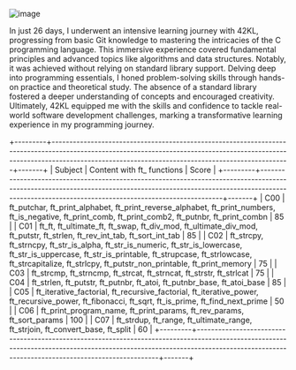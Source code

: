 ![image](https://github.com/winniehhy/piscine_42/assets/155449474/042de34f-2e12-46de-8b66-78b31f7ef148)

In just 26 days, I underwent an intensive learning journey with 42KL, progressing from basic Git knowledge to mastering the intricacies of the C programming language. 
This immersive experience covered fundamental principles and advanced topics like algorithms and data structures. Notably, it was achieved without relying on standard library support. Delving deep into programming essentials, 
I honed problem-solving skills through hands-on practice and theoretical study. The absence of a standard library fostered a deeper understanding of concepts and encouraged creativity.
Ultimately, 42KL equipped me with the skills and confidence to tackle real-world software development challenges, marking a transformative learning experience in my programming journey.


+---------+-------------------------------------------------------------------------------------------------------------------------------------------------------------------------------------------------------------------------------+-------+
| Subject | Content with ft_ functions                                                                                                                                                                                                    | Score |
+---------+-------------------------------------------------------------------------------------------------------------------------------------------------------------------------------------------------------------------------------+-------+
| C00     | ft_putchar, ft_print_alphabet, ft_print_reverse_alphabet, ft_print_numbers, ft_is_negative, ft_print_comb, ft_print_comb2, ft_putnbr, ft_print_combn                                                                          | 85    |
| C01     | ft_ft, ft_ultimate_ft, ft_swap, ft_div_mod, ft_ultimate_div_mod, ft_putstr, ft_strlen, ft_rev_int_tab, ft_sort_int_tab                                                                                                        | 85    |
| C02     | ft_strcpy, ft_strncpy, ft_str_is_alpha, ft_str_is_numeric, ft_str_is_lowercase, ft_str_is_uppercase, ft_str_is_printable, ft_strupcase, ft_strlowcase, ft_strcapitalize, ft_strlcpy, ft_putstr_non_printable, ft_print_memory | 75    |
| C03     | ft_strcmp, ft_strncmp, ft_strcat, ft_strncat, ft_strstr, ft_strlcat                                                                                                                                                           | 75    |
| C04     | ft_strlen, ft_putstr, ft_putnbr, ft_atoi, ft_putnbr_base, ft_atoi_base                                                                                                                                                        | 85    |
| C05     | ft_iterative_factorial, ft_recursive_factorial, ft_iterative_power, ft_recursive_power, ft_fibonacci, ft_sqrt, ft_is_prime, ft_find_next_prime                                                                                | 50    |
| C06     | ft_print_program_name, ft_print_params, ft_rev_params, ft_sort_params                                                                                                                                                         | 100   |
| C07     | ft_strdup, ft_range, ft_ultimate_range, ft_strjoin, ft_convert_base, ft_split                                                                                                                                                 | 60    |
+---------+-------------------------------------------------------------------------------------------------------------------------------------------------------------------------------------------------------------------------------+-------+
